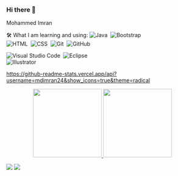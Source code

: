 ### Hi there 👋

<!--
**mdimran24/mdimran24** is a ✨ _special_ ✨ repository because its `README.md` (this file) appears on your GitHub profile.

Here are some ideas to get you started:

- 🔭 I’m currently working on ...
- 🌱 I’m currently learning ...
- 👯 I’m looking to collaborate on ...
- 🤔 I’m looking for help with ...
- 💬 Ask me about ...
- 📫 How to reach me: ...
- 😄 Pronouns: ...
- ⚡ Fun fact: ...
-->
Mohammed Imran

🛠️ What I am learning and using: 
![Java](https://img.shields.io/badge/-Java-05122A?style=flat&logo=Java&logoColor=FFA518)&nbsp;
![Bootstrap](https://img.shields.io/badge/-Bootstrap-05122A?style=flat&logo=bootstrap&logoColor=563D7C)\
![HTML](https://img.shields.io/badge/-HTML-05122A?style=flat&logo=HTML5)&nbsp;
![CSS](https://img.shields.io/badge/-CSS-05122A?style=flat&logo=CSS3&logoColor=1572B6)&nbsp;
![Git](https://img.shields.io/badge/-Git-05122A?style=flat&logo=git)&nbsp;
![GitHub](https://img.shields.io/badge/-GitHub-05122A?style=flat&logo=github)&nbsp;


![Visual Studio Code](https://img.shields.io/badge/-Visual%20Studio%20Code-05122A?style=flat&logo=visual-studio-code&logoColor=007ACC)&nbsp;
![Eclipse](https://img.shields.io/badge/-Eclipse-05122A?style=flat&logo=eclipse-ide&logoColor=2C2255)\
![Illustrator](https://img.shields.io/badge/-Illustrator-05122A?style=flat&logo=adobe-illustrator)&nbsp;

https://github-readme-stats.vercel.app/api?username=mdimran24&show_icons=true&theme=radical
<p align="center">
<a href="https://github.com/mdimran24">
  <img height="180em" src="https://github-readme-stats-eight-theta.vercel.app/api?username=mdimran24&show_icons=true&theme=algolia&include_all_commits=true&count_private=true"/>
  <img height="180em" src="https://github-readme-stats-eight-theta.vercel.app/api/top-langs/?username=mdimran24&layout=compact&langs_count=8&theme=algolia"/>
</a>
</p>

<a href="https://www.linkedin.com/in/mohammed-imran-a76998168/"><img src="https://img.shields.io/badge/-Mohammed%20Imran-0077B5?style=flat&logo=Linkedin&logoColor=white"/></a>
<a href="mailto:mohammedimran2407@gmail.com"><img src="https://img.shields.io/badge/-Gmail-D14836?style=flat&logo=Gmail&logoColor=white"/></a>
